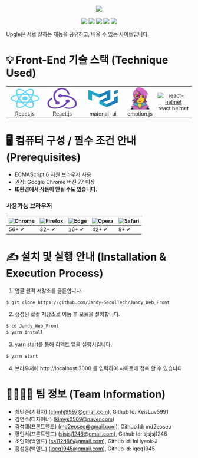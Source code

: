 <p align="center"><img width='300px' src="https://user-images.githubusercontent.com/24623403/129664202-0ac9857f-32f0-416e-915b-2254c4661bbc.png"></p>
<p align='center'>
  <img src='https://img.shields.io/github/package-json/v/Jandy-SeoulTech/Jandy_Web_Front'>
  <a href="https://github.com/Jandy-SeoulTech/Jandy_Web_Front/issues"><img src='https://img.shields.io/github/issues/Jandy-SeoulTech/Jandy_Web_Front'></a>
 <a href="https://github.com/Jandy-SeoulTech/Jandy_Web_Front/graphs/contributors"><img src='https://img.shields.io/github/contributors/Jandy-SeoulTech/Jandy_Web_Front'></a>
 <a href='https://github.com/Jandy-SeoulTech/Jandy_Web_Front/blob/main/LICENSE'><img src='https://img.shields.io/github/license/Jandy-SeoulTech/Jandy_Web_Front'></a>
 <a href='https://upgle.hisfolio.com'><img src='https://img.shields.io/badge/Test%20on-netlify-yellow'></a>
</p>

Upgle은 서로 잘하는 재능을 공유하고, 배울 수 있는 사이트입니다.

# 💡 Front-End 기술 스택 (Technique Used)

<table><tbody>
  <tr align="center" valign="middle">
    <td width="100">
      <a href="https://reactjs.org" target="_blank"> 
        <img src="https://github.com/devicons/devicon/blob/master/icons/react/react-original.svg" alt="react" width="80" height="60"/> 
      </a><br>
  React.js
    </td>
    <td width="100">
      <a href="https://redux.js.org" target="_blank"> 
        <img src="https://github.com/devicons/devicon/blob/master/icons/redux/redux-original.svg" alt="redux" width="80" height="60"/> 
      </a><br>
  React.js
    </td>
    <td width="120">
      <a href="https://material-ui.com" target="_blank"> 
        <img src="https://github.com/devicons/devicon/blob/master/icons/materialui/materialui-original.svg" alt="material-ui" width="80" height="60"/> 
      </a><br>
  material-ui
    </td>
    <td width="60">
      <a href="https://emotion.sh" target="_blank"> 
        <img src="https://raw.githubusercontent.com/emotion-js/emotion/main/emotion.png" alt="emotion" width="60" height="60"/> 
      </a><br>
  emotion.js
    </td>
    <td width="100">
      <a href="https://emotion.sh" target="_blank"> 
        <img src="https://camo.githubusercontent.com/6e55c49a2bb5e69f9ebd86f27ecc890b32edcf09f4a4931d5683934ff3760884/687474703a2f2f7374617469632e6e666c2e636f6d2f7374617469632f636f6e74656e742f7075626c69632f7374617469632f696d672f6c6f676f732f72656163742d68656c6d65742e6a7067" alt="react-helmet" width="100" height="60"/> 
      </a><br>
  react helmet
    </td>
  </tr>
</tbody></table>


# 🖥 컴퓨터 구성 / 필수 조건 안내 (Prerequisites)
* ECMAScript 6 지원 브라우저 사용
* 권장: Google Chrome 버젼 77 이상
* __IE환경에서 작동이 안될 수도 있습니다.__
### 사용가능 브라우저
![Chrome](https://raw.githubusercontent.com/alrra/browser-logos/master/src/chrome/chrome_48x48.png) | ![Firefox](https://raw.githubusercontent.com/alrra/browser-logos/master/src/firefox/firefox_48x48.png) | ![Edge](https://raw.githubusercontent.com/alrra/browser-logos/master/src/edge/edge_48x48.png) | ![Opera](https://raw.githubusercontent.com/alrra/browser-logos/master/src/opera/opera_48x48.png) | ![Safari](https://raw.githubusercontent.com/alrra/browser-logos/master/src/safari/safari_48x48.png)
--- | --- | --- | --- | --- |
 56+ ✔ | 32+ ✔ | 16+ ✔ | 42+ ✔ | 8+ ✔ |

# ✍ 설치 및 실행 안내 (Installation & Execution Process)
1. 업글 원격 저장소를 클론합니다.
```bash
$ git clone https://github.com/Jandy-SeoulTech/Jandy_Web_Front
```
2. 생성된 로컬 저장소로 이동 후 모듈을 설치합니다.
```bash
$ cd Jandy_Web_Front
$ yarn install
```
3. yarn start를 통해 리액트 앱을 실행시킵니다.
```bash
$ yarn start
```
4. 브라우저에 http://localhost:3000 를 입력하여 사이트에 접속 할 수 있습니다.

# 👨‍👨‍👦‍👦 팀 정보 (Team Information)
- 최민준(기획자) (chmhj9997@gmail.com), Github Id: KeisLuv5991
- 김연수(디자이너) (kimys0509@naver.com)
- 김성태(프론트엔드) (md2eoseo@gmail.com), Github Id: md2eoseo
- 황인서(프론트엔드) (sjsjsj1246@gmail.com), Github Id: sjsjsj1246
- 조인혁(백엔드) (ss112d86@gmail.com),   Github Id: InHyeok-J
- 홍성웅(백엔드) (iqeq1945@gmail.com),     Github Id: iqeq1945

